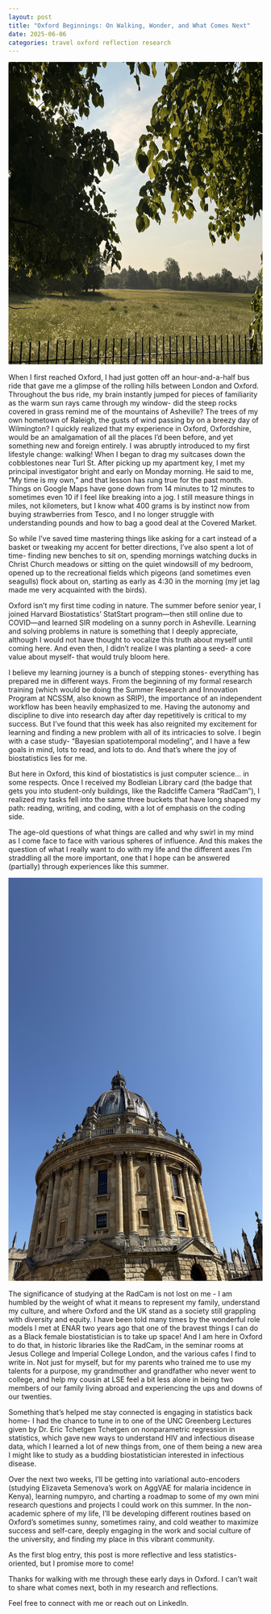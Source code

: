 ```yaml
---
layout: post  
title: "Oxford Beginnings: On Walking, Wonder, and What Comes Next"
date: 2025-06-06 
categories: travel oxford reflection research
---
```


<img src="/assets/photos/meadow.jpg" alt="Christ Church Meadow in Oxford" width="1200" height="600"/>

When I first reached Oxford, I had just gotten off an hour-and-a-half bus ride that gave me a glimpse of the rolling hills between London and Oxford. Throughout the bus ride, my brain instantly jumped for pieces of familiarity as the warm sun rays came through my window- did the steep rocks covered in grass remind me of the mountains of Asheville? The trees of my own hometown of Raleigh, the gusts of wind passing by on a breezy day of Wilmington? I quickly realized that my experience in Oxford, Oxfordshire, would be an amalgamation of all the places I’d been before, and yet something new and foreign entirely. I was abruptly introduced to my first lifestyle change: walking! When I began to drag my suitcases down the cobblestones near Turl St. After picking up my apartment key, I met my principal investigator bright and early on Monday morning.  He said to me, “My time is my own,” and that lesson has rung true for the past month. Things on Google Maps have gone down from 14 minutes to 12 minutes to sometimes even 10 if I feel like breaking into a jog. I still measure things in miles, not kilometers, but I know what 400 grams is by instinct now from buying strawberries from Tesco, and I no longer struggle with understanding pounds and how to bag a good deal at the Covered Market.  

So while I’ve saved time mastering things like asking for a cart instead of a basket or tweaking my accent for better directions, I’ve also spent a lot of time- finding new benches to sit on, spending mornings watching ducks in Christ Church meadows or sitting on the quiet windowsill of my bedroom, opened up to the recreational fields which pigeons (and sometimes even seagulls) flock about on, starting as early as 4:30 in the morning (my jet lag made me very acquainted with the birds). 

Oxford isn’t my first time coding in nature. The summer before senior year, I joined Harvard Biostatistics’ StatStart program—then still online due to COVID—and learned SIR modeling on a sunny porch in Asheville. Learning and solving problems in nature is something that I deeply appreciate, although I would not have thought to vocalize this truth about myself until coming here.  And even then, I didn’t realize I was planting a seed- a core value about myself- that would truly bloom here.   

I believe my learning journey is a bunch of stepping stones- everything has prepared me in different ways. From the beginning of my formal research training (which would be doing the Summer Research and Innovation Program at NCSSM, also known as SRIP), the importance of an independent workflow has been heavily emphasized to me. Having the autonomy and discipline to dive into research day after day repetitively is critical to my success. But I’ve found that this week has also reignited my excitement for learning and finding a new problem with all of its intricacies to solve. I begin with a case study- “Bayesian spatiotemporal modeling”, and I have a few goals in mind, lots to read, and lots to do. And that’s where the joy of biostatistics lies for me. 

But here in Oxford, this kind of biostatistics is just computer science… in some respects. Once I received my Bodleian Library card (the badge that gets you into student-only buildings, like the Radcliffe Camera “RadCam”), I realized my tasks fell into the same three buckets that have long shaped my path: reading, writing, and coding, with a lot of emphasis on the coding side.  

The age-old questions of what things are called and why swirl in my mind as I come face to face with various spheres of influence. And this makes the question of what I really want to do with my life and the different axes I’m straddling all the more important, one that I hope can be answered (partially) through experiences like this summer.  

<p align="center">
  <img src="/assets/photos/radcam.jpg" alt="Radcliffe Camera in Oxford" width="600" height="800"/>
</p>

The significance of studying at the RadCam is not lost on me - I am humbled by the weight of what it means to represent my family, understand my culture, and where Oxford and the UK stand as a society still grappling with diversity and equity. I have been told many times by the wonderful role models I met at ENAR two years ago that one of the bravest things I can do as a Black female biostatistician is to take up space! And I am here in Oxford to do that, in historic libraries like the RadCam, in the seminar rooms at Jesus College and Imperial College London, and the various cafes I find to write in. Not just for myself, but for my parents who trained me to use my talents for a purpose, my grandmother and grandfather who never went to college, and help my cousin at LSE feel a bit less alone in being two members of our family living abroad and experiencing the ups and downs of our twenties.  

Something that’s helped me stay connected is engaging in statistics back home- I had the chance to tune in to one of the UNC Greenberg Lectures given by Dr. Eric Tchetgen Tchetgen on nonparametric regression in statistics, which gave new ways to understand HIV and infectious disease data, which I learned a lot of new things from, one of them being a new area I might like to study as a budding biostatistician interested in infectious disease.  

Over the next two weeks, I’ll be getting into variational auto-encoders (studying Elizaveta Semenova’s work on AggVAE for malaria incidence in Kenya), learning numpyro, and charting a roadmap to some of my own mini research questions and projects I could work on this summer. In the non-academic sphere of my life, I’ll be developing different routines based on Oxford’s sometimes sunny, sometimes rainy, and cold weather to maximize success and self-care, deeply engaging in the work and social culture of the university, and finding my place in this vibrant community.  

As the first blog entry, this post is more reflective and less statistics-oriented, but I promise more to come!  

Thanks for walking with me through these early days in Oxford. I can’t wait to share what comes next, both in my research and reflections. 

Feel free to connect with me or reach out on LinkedIn. 

 

 
